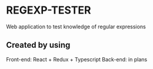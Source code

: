 # REGEXP-TESTER 
Web application to test knowledge of regular expressions
## Created by using
Front-end: React + Redux + Typescript
Back-end: in plans
